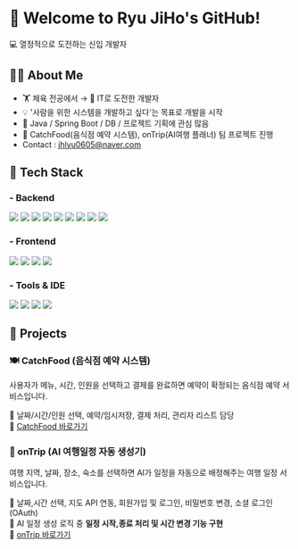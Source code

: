 # 👋 Welcome to Ryu JiHo's GitHub!
💻 열정적으로 도전하는 신입 개발자

## 🙋‍♂️ About Me
- 🏋 체육 전공에서 → 🧠 IT로 도전한 개발자
- 💡 '사람을 위한 시스템을 개발하고 싶다'는 목표로 개발을 시작
- 🌱 Java / Spring Boot / DB / 프로젝트 기획에 관심 많음
- 💪 CatchFood(음식점 예약 시스템), onTrip(AI여행 플래너) 팀 프로젝트 진행
- Contact : jhlyu0605@naver.com

## 🚀 Tech Stack

### - Backend
<p>
  <img src="https://img.shields.io/badge/Java-007396?style=for-the-badge&logo=java&logoColor=white"/>
  <img src="https://img.shields.io/badge/Spring Boot-6DB33F?style=for-the-badge&logo=springboot&logoColor=white"/>
  <img src="https://img.shields.io/badge/Spring Framework-6DB33F?style=for-the-badge&logo=spring&logoColor=white"/>
  <img src="https://img.shields.io/badge/JSP-007396?style=for-the-badge&logo=apachetomcat&logoColor=white"/>
  <img src="https://img.shields.io/badge/Servlet-000000?style=for-the-badge&logo=apachetomcat&logoColor=white"/>
  <img src="https://img.shields.io/badge/Thymeleaf-005F0F?style=for-the-badge&logo=spring&logoColor=white"/>
  <img src="https://img.shields.io/badge/MyBatis-000000?style=for-the-badge&logo=java&logoColor=white"/>
  <img src="https://img.shields.io/badge/REST API-6DB33F?style=for-the-badge&logo=spring&logoColor=white"/>
  <img src="https://img.shields.io/badge/OAuth-2C8EBB?style=for-the-badge&logo=oauth&logoColor=white"/>
</p>

### - Frontend
<p>
  <img src="https://img.shields.io/badge/HTML5-E34F26?style=for-the-badge&logo=html5&logoColor=white"/>
  <img src="https://img.shields.io/badge/CSS3-1572B6?style=for-the-badge&logo=css3&logoColor=white"/>
  <img src="https://img.shields.io/badge/JavaScript-F7DF1E?style=for-the-badge&logo=javascript&logoColor=black"/>
  <img src="https://img.shields.io/badge/AJAX-000000?style=for-the-badge&logo=github&logoColor=white"/>
</p>

### - Tools & IDE
<p>
  <img src="https://img.shields.io/badge/Git-F05032?style=for-the-badge&logo=git&logoColor=white"/>
  <img src="https://img.shields.io/badge/GitHub-181717?style=for-the-badge&logo=github&logoColor=white"/>
  <img src="https://img.shields.io/badge/Gradle-02303A?style=for-the-badge&logo=gradle&logoColor=white"/>
  <img src="https://img.shields.io/badge/Eclipse-2C2255?style=for-the-badge&logo=eclipseide&logoColor=white"/>
</p>

## 🧩 Projects

### 🍽 CatchFood (음식점 예약 시스템)  
사용자가 메뉴, 시간, 인원을 선택하고 결제를 완료하면 예약이 확정되는 음식점 예약 서비스입니다.

🔧 날짜/시간/인원 선택, 예약/임시저장, 결제 처리, 관리자 리스트 담당    
🔗 [CatchFood 바로가기](https://github.com/Ryucciho/catchfood)


### 🧭 onTrip (AI 여행일정 자동 생성기)  
여행 지역, 날짜, 장소, 숙소를 선택하면 AI가 일정을 자동으로 배정해주는 여행 일정 서비스입니다.

🔧 날짜,시간 선택, 지도 API 연동, 회원가입 및 로그인, 비밀번호 변경, 소셜 로그인(OAuth)  
🧠 AI 일정 생성 로직 중 **일정 시작,종료 처리 및 시간 변경 기능 구현**  
🔗 [onTrip 바로가기](https://github.com/Ryucciho/ontrip)



<!--
**Ryucciho/Ryucciho** is a ✨ _special_ ✨ repository because its `README.md` (this file) appears on your GitHub profile.

Here are some ideas to get you started:

- 🔭 I’m currently working on ...
- 🌱 I’m currently learning ...
- 👯 I’m looking to collaborate on ...
- 🤔 I’m looking for help with ...
- 💬 Ask me about ...
- 📫 How to reach me: ...
- 😄 Pronouns: ...
- ⚡ Fun fact: ...
-->

